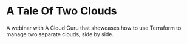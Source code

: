 # A Tale Of Two Clouds

A webinar with A Cloud Guru that showcases how to use Terraform to manage two separate clouds, side by side.
